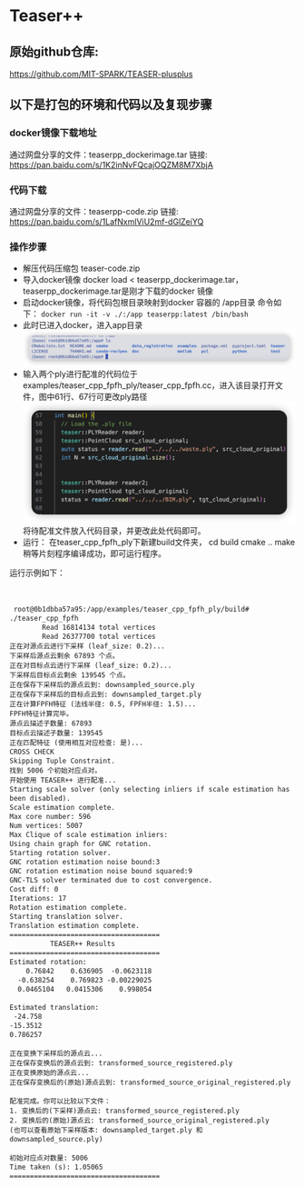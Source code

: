 # Teaser++

## 原始github仓库:
https://github.com/MIT-SPARK/TEASER-plusplus

## 以下是打包的环境和代码以及复现步骤

### docker镜像下载地址

通过网盘分享的文件：teaserpp_dockerimage.tar
链接: https://pan.baidu.com/s/1K2inNvFQcajOQZM8M7XbjA


### 代码下载
通过网盘分享的文件：teaserpp-code.zip
链接: https://pan.baidu.com/s/1LafNxmlViU2mf-dGlZeiYQ

### 操作步骤
- 解压代码压缩包 teaser-code.zip 
- 导入docker镜像 docker load < teaserpp_dockerimage.tar，teaserpp_dockerimage.tar是刚才下载的docker 镜像
- 启动docker镜像，将代码包根目录映射到docker 容器的 /app目录
命令如下：
`docker run -it -v ./:/app teaserpp:latest /bin/bash`
- 此时已进入docker，进入app目录
![img1](imgs/1748941047445.jpg)
- 输入两个ply进行配准的代码位于examples/teaser_cpp_fpfh_ply/teaser_cpp_fpfh.cc，进入该目录打开文件，图中61行、67行可更改ply路径
![img2](imgs/iShot_2025-06-03_17.00.39.png)
将待配准文件放入代码目录，并更改此处代码即可。
- 运行：
在teaser_cpp_fpfh_ply下新建build文件夹，
cd build
cmake ..
make 
稍等片刻程序编译成功，即可运行程序。

运行示例如下：
```


 root@0b1dbba57a95:/app/examples/teaser_cpp_fpfh_ply/build# ./teaser_cpp_fpfh 
        Read 16814134 total vertices 
        Read 26377700 total vertices 
正在对源点云进行下采样 (leaf_size: 0.2)...
下采样后源点云剩余 67893 个点。
正在对目标点云进行下采样 (leaf_size: 0.2)...
下采样后目标点云剩余 139545 个点。
正在保存下采样后的源点云到: downsampled_source.ply
正在保存下采样后的目标点云到: downsampled_target.ply
正在计算FPFH特征 (法线半径: 0.5, FPFH半径: 1.5)...
FPFH特征计算完毕。
源点云描述子数量: 67893
目标点云描述子数量: 139545
正在匹配特征 (使用相互对应检查: 是)...
CROSS CHECK
Skipping Tuple Constraint.
找到 5006 个初始对应点对。
开始使用 TEASER++ 进行配准...
Starting scale solver (only selecting inliers if scale estimation has been disabled).
Scale estimation complete.
Max core number: 596
Num vertices: 5007
Max Clique of scale estimation inliers: 
Using chain graph for GNC rotation.
Starting rotation solver.
GNC rotation estimation noise bound:3
GNC rotation estimation noise bound squared:9
GNC-TLS solver terminated due to cost convergence.
Cost diff: 0
Iterations: 17
Rotation estimation complete.
Starting translation solver.
Translation estimation complete.
=====================================
          TEASER++ Results           
=====================================
Estimated rotation: 
    0.76842    0.636905  -0.0623118
  -0.638254    0.769823 -0.00229025
  0.0465104   0.0415306    0.998054

Estimated translation: 
 -24.758
-15.3512
0.786257

正在变换下采样后的源点云...
正在保存变换后的源点云到: transformed_source_registered.ply
正在变换原始的源点云...
正在保存变换后的(原始)源点云到: transformed_source_original_registered.ply

配准完成。你可以比较以下文件：
1. 变换后的(下采样)源点云: transformed_source_registered.ply
2. 变换后的(原始)源点云: transformed_source_original_registered.ply
(也可以查看原始下采样版本: downsampled_target.ply 和 downsampled_source.ply)

初始对应点对数量: 5006
Time taken (s): 1.05065
=====================================
```